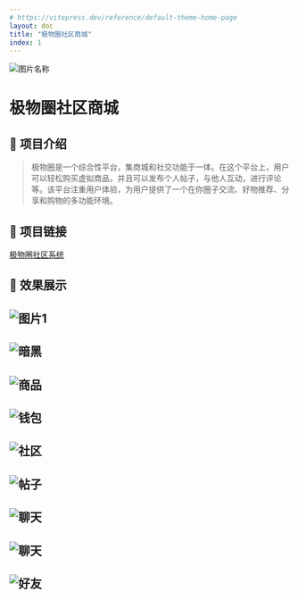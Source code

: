 ```yaml
---
# https://vitepress.dev/reference/default-theme-home-page
layout: doc
title: "极物圈社区商城"
index: 1
---
```


<script setup lang="ts">
import PublicResource from '../.vitepress/compnents/PublicResource.vue'
</script>

<div text-center flex-row-c-c flex-col>
  <img class="!border-none w-8em h-8em" src="/index/jiwuquan.png" alt="图片名称"  />
</div>

# 极物圈社区商城

<!-- 公开仓库 -->
<PublicResource author="KiWi233333" repo-url="jiwu-mall-sites" />

## 🔮 项目介绍
>
>极物圈是一个综合性平台，集商城和社交功能于一体。在这个平台上，用户可以轻松购买虚拟商品，并且可以发布个人帖子，与他人互动，进行评论等。该平台注重用户体验，为用户提供了一个在你圈子交流、好物推荐、分享和购物的多功能环境。

## 🎯 项目链接

[极物圈社区系统](https://github.com/KiWi233333/jiwu-mall-sites)

## 📸 效果展示

![图片1](assets/极物圈/image.png)
---

![暗黑](assets/极物圈/image-1.png)
---

![商品](assets/极物圈/image-2.png)
---

![钱包](assets/极物圈/image-3.png)
---

![社区](assets/极物圈/image-4.png)
---

![帖子](assets/极物圈/image-5.png)
---

![聊天](assets/极物圈/image-6.png)
---

![聊天](assets/极物圈/image-7.png)
---

![好友](assets/极物圈/image-8.png)
---

